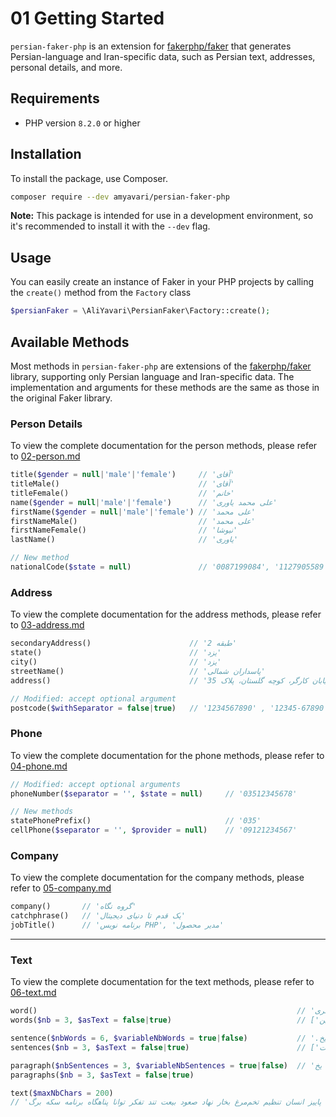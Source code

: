 # 01 Getting Started

`persian-faker-php` is an extension for [fakerphp/faker](https://fakerphp.org/) that generates Persian-language and Iran-specific data, such as Persian text, addresses, personal details, and more.

## Requirements

-   PHP version `8.2.0` or higher

## Installation

To install the package, use Composer.

```bash
composer require --dev amyavari/persian-faker-php
```

**Note:** This package is intended for use in a development environment, so it's recommended to install it with the `--dev` flag.

## Usage

You can easily create an instance of Faker in your PHP projects by calling the `create()` method from the `Factory` class

```php
$persianFaker = \AliYavari\PersianFaker\Factory::create();
```

## Available Methods

Most methods in `persian-faker-php` are extensions of the [fakerphp/faker](https://fakerphp.org/) library, supporting only Persian language and Iran-specific data. The implementation and arguments for these methods are the same as those in the original Faker library.

### Person Details

To view the complete documentation for the person methods, please refer to [02-person.md](02-person.md)

```php
title($gender = null|'male'|'female')     // 'آقای'
titleMale()                               // 'آقای'
titleFemale()                             // 'خانم'
name($gender = null|'male'|'female')      // 'علی محمد یاوری'
firstName($gender = null|'male'|'female') // 'علی محمد'
firstNameMale()                           // 'علی محمد'
firstNameFemale()                         // 'نیوشا'
lastName()                                // 'یاوری'

// New method
nationalCode($state = null)               // '0087199084', '1127905589'
```

### Address

To view the complete documentation for the address methods, please refer to [03-address.md](03-address.md)

```php
secondaryAddress()                      // 'طبقه 2'
state()                                 // 'یزد'
city()                                  // 'یزد'
streetName()                            // 'پاسداران شمالی'
address()                               // 'خیابان کارگر، کوچه گلستان، پلاک 35

// Modified: accept optional argument
postcode($withSeparator = false|true)   // '1234567890' , '12345-67890'
```

### Phone

To view the complete documentation for the phone methods, please refer to [04-phone.md](04-phone.md)

```php
// Modified: accept optional arguments
phoneNumber($separator = '', $state = null)     // '03512345678'

// New methods
statePhonePrefix()                              // '035'
cellPhone($separator = '', $provider = null)    // '09121234567'
```

### Company

To view the complete documentation for the company methods, please refer to [05-company.md](05-company.md)

```php
company()       // 'گروه نگاه'
catchphrase()   // 'یک قدم تا دنیای دیجیتال'
jobTitle()      // 'برنامه نویس PHP', 'مدیر محصول'
```

---

### Text

To view the complete documentation for the text methods, please refer to [06-text.md](06-text.md)

```php
word()                                                          // 'آتش', 'خاکستری'
words($nb = 3, $asText = false|true)                            // ['خاکستری', 'سریع' , 'دارچین'], 'خاکستری سریع دارچین'

sentence($nbWords = 6, $variableNbWords = true|false)           // '.نویس اتوبوس برنامه دار.', 'دیجیتال دنیا و بی یخ'
sentences($nb = 3, $asText = false|true)                        // ['خاکستری سریع دارچین','.یخ در بهشت.'], 'خاکستری سریع دارچین. یخ در بهشت.'

paragraph($nbSentences = 3, $variableNbSentences = true|false)  // 'خاکستری سریع دارچین اما اینجا. یخ در بهشت بها. دیجیتال دنیا و بی یخ..'
paragraphs($nb = 3, $asText = false|true)

text($maxNbChars = 200)
// 'ثانیه رنگ هفته ماه ملی پاییز انسان تنظیم تخم‌مرغ بخار نهاد صعود بیعت تند تفکر توانا پناهگاه برنامه سکه برگ'
```
